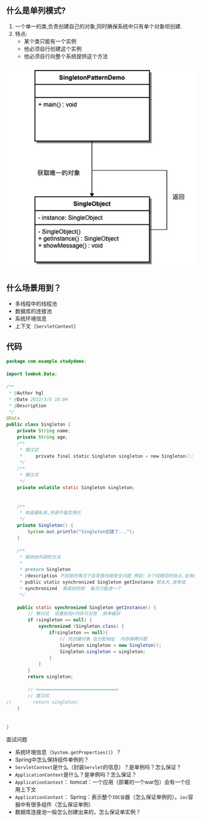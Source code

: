 ## 什么是单列模式?

1. 一个单一的类,负责创建自己的对象,同时确保系统中只有单个对象呗创建.
2. 特点:
      -  某个类只能有一个实例
      - 他必须自行创建这个实例
      - 他必须自行向整个系统提供这个方法



![](./images/20220306_2.png)

## 什么场景用到？

- 多线程中的线程池
- 数据库的连接池
- 系统环境信息
- 上下文（`ServletContext`）

## 代码

```java
package com.example.studydemo;

import lombok.Data;

/**
 * @Author hgl
 * @Date 2022/3/6 18:04
 * @Description
 */
@Data
public class Singleton {
    private String name;
    private String age;
    /**
     * 饿汉式
     *     private final static Singleton singleton = new Singleton();
     */
    /**
     * 懒汉式
     */
    private volatile static Singleton singleton;


    /**
     * 构造器私有,外部不能实例化
     */
    private Singleton() {
        System.out.println("Singleton创建了...");
    }

    /**
     * 提供给外部的方法
     *
     * @return Singleton
     * @description 不加锁的情况下会导致线程安全问题 例如: 8个线程同时抢占,会有8个实例创建?
     * public static synchronized Singleton getInstance 锁太大,效率低
     * synchronized  类级别的锁  每次只能进一个
     */

    public static synchronized Singleton getInstance() {
        // 懒汉式  双重校验+内存可见性  效率最好
        if (singleton == null) {
            synchronized (Singleton.class) {
                if(singleton == null){
                    // 先创建对象 在分配地址  内存屏障问题
                    Singleton singleton = new Singleton();
                    Singleton.singleton = singleton;
                }
            }
        }
        return singleton;

        // <=============================>
        // 饿汉式
//        return singleton;
    }


}

```



面试问题

- 系统环境信息（`System.getProperties()`）？
- Spring中怎么保持组件单例的？
- `ServletContext`是什么（封装`Servlet`的信息）？是单例吗？怎么保证？
- `ApplicationContext`是什么？是单例吗？怎么保证？
- `ApplicationContext`： tomcat：一个应用（部署的一个war包）会有一个应用上下文
- `ApplicationContext`： Spring：表示整个`IOC容`器（怎么保证单例的）。`ioc`容器中有很多组件（怎么保证单例）
- 数据库连接池一般怎么创建出来的，怎么保证单实例？

